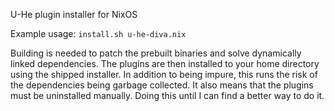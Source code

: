 U-He plugin installer for NixOS

Example usage: `install.sh u-he-diva.nix`

Building is needed to patch the prebuilt binaries and solve dynamically linked
dependencies. The plugins are then installed to your home directory using the
shipped installer. In addition to being impure, this runs the risk of the
dependencies being garbage collected. It also means that the plugins must be
uninstalled manually. Doing this until I can find a better way to do it.

